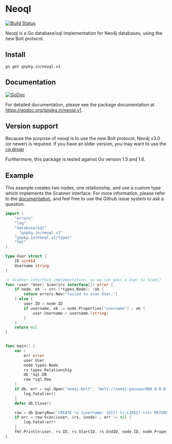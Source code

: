 # Neoql


[![Build Status](https://travis-ci.org/go-neoql/neoql.svg?branch=v1)](https://travis-ci.org/go-neoql/neoql)

Neoql is a Go database/sql implementation for Neo4j databases, using the
new Bolt protocol.

## Install

    go get gopkg.in/neoql.v1

## Documentation

[![GoDoc](https://godoc.org/gopkg.in/neoql.v1?status.svg)](https://godoc.org/gopkg.in/neoql.v1)

For detailed documentation, please see the package documentation at https://godoc.org/gopkg.in/neoql.v1.

## Version support

Because the purpose of neoql is to use the new Bolt protocol, Neo4j v3.0 (or newer) is required.
If you have an older version, you may want to use the [cq driver](https://github.com/go-cq/cq)

Furthermore, this package is tested against Go version 1.5 and 1.6.

## Example

This example creates two nodes, one relationship, and use a custom type which implements the Scanner interface.
For more information, please refer to the [documentation](https://godoc.org/gopkg.in/neoql.v1), and feel free to use the Github
issue system to ask a question.

```go
import (
    "errors"
    "log"
    "database/sql"
    _ "gopkg.in/neoql.v1"
    "gopkg.in/neoql.v1/types"
    "fmt"
)

type User struct {
    ID uint64
    Username string
}

// Scanner interface implementation, so we can pass a User to Scan()
func (user *User) Scan(src interface{}) error {
    if node, ok := src.(*types.Node); !ok {
        return errors.New("failed to scan User.")
    } else {
        user.ID = node.ID
        if username, ok := node.Properties["username"] ; ok {
            user.Username = username.(string)
        }
    }
    return nil
}


func main() {
    var (
        err error
        user User
        node types.Node
        rs types.Relationship
        db *sql.DB
        row *sql.Row
    )
    if db, err = sql.Open("neo4j-bolt", "bolt://neo4j:password@0.0.0.0:7687") ; err != nil {
        log.Fatal(err)
    }
    defer db.Close()

    row = db.QueryRow(`CREATE (u {username: {0}})-[r:LIKES]->(n) RETURN u, r, n`, "Bruce")
    if err = row.Scan(&user, &rs, &node) ; err != nil {
        log.Fatal(err)
    }
    fmt.Println(user, rs.ID, rs.StartID, rs.EndID, node.ID, node.Properties)
}
```
